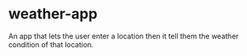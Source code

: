 # weather-app
An app that lets the user enter a location then it tell them the weather condition of that location.
